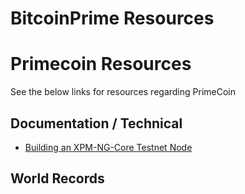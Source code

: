 <!-- TITLE: Home -->
<!-- SUBTITLE: Welcome to the Primecoin & Bitcoin Prime Community Wiki.   -->

# BitcoinPrime Resources
# Primecoin Resources
See the below links for resources regarding PrimeCoin

## Documentation / Technical 
* [Building an XPM-NG-Core Testnet Node](documentation/building-primecoin-ng-core)
## World Records

